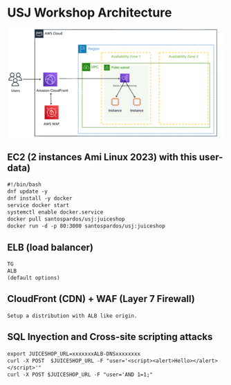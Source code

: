 # USJ Workshop Architecture

![](CF-WAF-ALB-EC2.png)

## EC2 (2 instances Ami Linux 2023) with this user-data)
```
#!/bin/bash 
dnf update -y 
dnf install -y docker 
service docker start 
systemctl enable docker.service
docker pull santospardos/usj:juiceshop
docker run -d -p 80:3000 santospardos/usj:juiceshop
```

## ELB (load balancer)
```
TG 
ALB
(default options)
```
## CloudFront (CDN) + WAF (Layer 7 Firewall) 
```
Setup a distribution with ALB like origin.
```
## SQL Inyection and Cross-site scripting attacks
```
export JUICESHOP_URL=xxxxxxxALB-DNSxxxxxxxx
curl -X POST  $JUICESHOP_URL -F "user='<script><alert>Hello></alert></script>'"
curl -X POST $JUICESHOP_URL -F "user='AND 1=1;"
```


